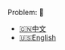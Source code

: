 Problem: :link: 
- [:cn:中文](https://leetcode-cn.com/problems/merge-k-sorted-lists)
- [:us:English](https://leetcode.com/problems/merge-k-sorted-lists)